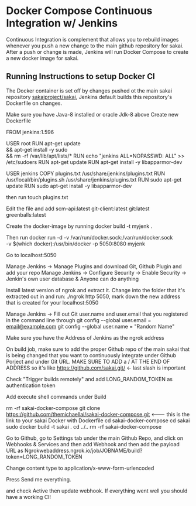 Docker Compose Continuous Integration w/ Jenkins
============================

Continuous Integration is complement that allows you to rebuild images whenever you push a new change to the main github repository for sakai. After a push or change is made, Jenkins will run Docker Compose to create a new docker image for sakai.

Running Instructions to setup Docker CI
----------------------------------------------
The Docker container is set off by changes pushed ot the main sakai repository 
[sakaiproject/sakai](https://github.com/sakaiproject/sakai), Jenkins default builds this repository's Dockerfile on changes.



Make sure you have Java-8 installed or oracle Jdk-8 above
Create new Dockerfile

FROM jenkins:1.596
 
USER root
RUN apt-get update \
      && apt-get install -y sudo \
      && rm -rf /var/lib/apt/lists/*
RUN echo "jenkins ALL=NOPASSWD: ALL" >> /etc/sudoers
RUN apt-get update
RUN apt-get install -y libapparmor-dev
 
USER jenkins
COPY plugins.txt /usr/share/jenkins/plugins.txt
RUN /usr/local/bin/plugins.sh /usr/share/jenkins/plugins.txt
RUN sudo apt-get update
RUN sudo apt-get install -y libapparmor-dev

then run touch plugins.txt

Edit the file and add 
scm-api:latest
git-client:latest
git:latest
greenballs:latest

Create the docker-image by running 
docker build -t myjenk .

Then run 
docker run -d -v /var/run/docker.sock:/var/run/docker.sock \
                -v $(which docker):/usr/bin/docker -p 5050:8080 myjenk

Go to localhost:5050

Manage Jenkins -> Manage Plugins and download Git, Github Plugin and add your repo
Manage Jenkins -> Configure Security -> Enable Security -> Jenkin's own user database & Anyone can do anything

Install latest version of ngrok and extract it. Change into the folder that it's extracted out in and run:
./ngrok http 5050, mark down the new address that is created for your localhost:5050

Manage Jenkins -> Fill out Git user.name and user.email that you registered in the command line through 
git config --global user.email = email@example.com
git config --global user.name = "Random Name"

Make sure you have the Address of Jenkins as the ngrok address 

On build job, make sure to add the proper Github repo of the main sakai that is being changed that you want to continuously integrate under Github Porject and under Git URL. MAKE SURE TO ADD a / AT THE END OF ADDRESS so it's like https://github.com/sakai.git/ <- last slash is important

Check "Trigger builds remotely" and add LONG_RANDOM_TOKEN as authentication token

Add execute shell commands under Build

rm -rf sakai-docker-compose
git clone https://github.com/themichaellai/sakai-docker-compose.git <--- this is the link to your sakai Docker with Dockerfile
cd sakai-docker-compose
cd sakai
sudo docker build -t sakai .
cd ../..
rm -rf sakai-docker-compose

Go to Github, go to Settings tab under the main Github Repo, and click on Webhooks & Services and then add Webhook and then add the payload URL as Ngrokwebaddress.ngrok.io/job/JOBNAME/build?token=LONG_RANDOM_TOKEN

Change content type to application/x-www-form-urlencoded

Press Send me everything.

and check Active then update webhook. If everything went well you should have a working CI!
